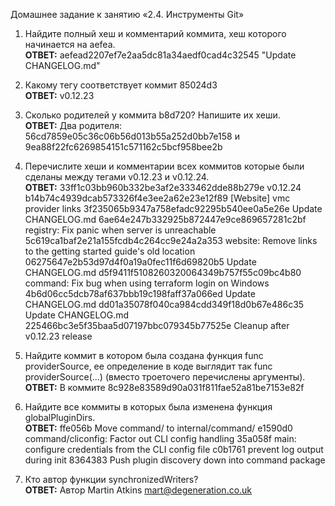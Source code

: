 Домашнее задание к занятию «2.4. Инструменты Git»

1) Найдите полный хеш и комментарий коммита, хеш которого начинается на aefea. <br/><b>ОТВЕТ:</b> aefead2207ef7e2aa5dc81a34aedf0cad4c32545  "Update CHANGELOG.md"
2) Какому тегу соответствует коммит 85024d3 
<br/><b>ОТВЕТ:</b> v0.12.23
3) Сколько родителей у коммита b8d720? Напишите их хеши. 
<br/><b>ОТВЕТ:</b> Два родителя: 56cd7859e05c36c06b56d013b55a252d0bb7e158 и 9ea88f22fc6269854151c571162c5bcf958bee2b

4) Перечислите хеши и комментарии всех коммитов которые были сделаны между тегами v0.12.23 и v0.12.24. 
<br/><b>ОТВЕТ:</b>
33ff1c03bb960b332be3af2e333462dde88b279e v0.12.24
b14b74c4939dcab573326f4e3ee2a62e23e12f89 [Website] vmc provider links
3f235065b9347a758efadc92295b540ee0a5e26e Update CHANGELOG.md
6ae64e247b332925b872447e9ce869657281c2bf registry: Fix panic when server is unreachable
5c619ca1baf2e21a155fcdb4c264cc9e24a2a353 website: Remove links to the getting started guide's old location
06275647e2b53d97d4f0a19a0fec11f6d69820b5 Update CHANGELOG.md
d5f9411f5108260320064349b757f55c09bc4b80 command: Fix bug when using terraform login on Windows
4b6d06cc5dcb78af637bbb19c198faff37a066ed Update CHANGELOG.md
dd01a35078f040ca984cdd349f18d0b67e486c35 Update CHANGELOG.md
225466bc3e5f35baa5d07197bbc079345b77525e Cleanup after v0.12.23 release

5) Найдите коммит в котором была создана функция func providerSource, ее определение в коде выглядит так func providerSource(...) (вместо троеточего перечислены аргументы).
<br/><b>ОТВЕТ:</b>  В коммите 8c928e83589d90a031f811fae52a81be7153e82f

6) Найдите все коммиты в которых была изменена функция globalPluginDirs.
<br/><b>ОТВЕТ:</b>
ffe056b Move command/ to internal/command/
e1590d0 command/cliconfig: Factor out CLI config handling
35a058f main: configure credentials from the CLI config file
c0b1761 prevent log output during init
8364383 Push plugin discovery down into command package

7) Кто автор функции synchronizedWriters?
<br/><b>ОТВЕТ:</b> Автор  Martin Atkins <mart@degeneration.co.uk>

